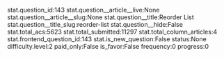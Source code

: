 stat.question_id:143
stat.question__article__live:None
stat.question__article__slug:None
stat.question__title:Reorder List
stat.question__title_slug:reorder-list
stat.question__hide:False
stat.total_acs:5623
stat.total_submitted:11297
stat.total_column_articles:4
stat.frontend_question_id:143
stat.is_new_question:False
status:None
difficulty.level:2
paid_only:False
is_favor:False
frequency:0
progress:0
